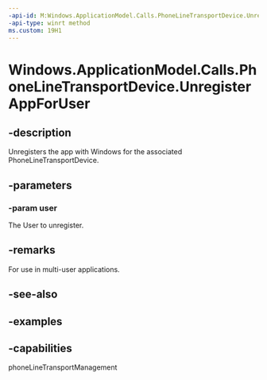 ```yaml
---
-api-id: M:Windows.ApplicationModel.Calls.PhoneLineTransportDevice.UnregisterAppForUser(Windows.System.User)
-api-type: winrt method
ms.custom: 19H1
---
```


<!-- Method syntax.
public void PhoneLineTransportDevice.UnregisterAppForUser(User user)
-->

# Windows.ApplicationModel.Calls.PhoneLineTransportDevice.UnregisterAppForUser

## -description
Unregisters the app with Windows for the associated PhoneLineTransportDevice. 

## -parameters
### -param user
The User to unregister.

## -remarks
For use in multi-user applications.

## -see-also

## -examples

## -capabilities
phoneLineTransportManagement
